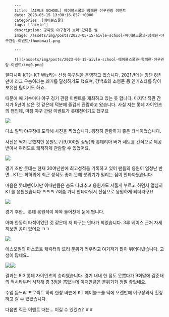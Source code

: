 

        ---
        title: [AIVLE SCHOOL] 에이블스쿨과 함께한 야구관람 이벤트
        date: 2023-05-15 13:00:16.857 +0000
        categories: [에이블스쿨]
        tags: ['aivle']
        description: 공짜로 야구경기 보러 갔다온 썰
        image: /assets/img/posts/2023-05-15-aivle-school-에이블스쿨과-함께한-야구관람-이벤트/thumbnail.png
        
        ---

        ![](/assets/img/posts/2023-05-15-aivle-school-에이블스쿨과-함께한-야구관람-이벤트/img0.png)

알다시피 KT는 KT Wiz라는 신생 야구팀을 운영하고 있습니다.
2021년에는 창단 8년만에 리그 우승이라는 쾌거를 달성하기도 했으며, 강백호와 소형준 등 인기스타를 많이 보유한 팀이기도 하죠.

때문에 매 기수마다 야구 경기 관람 이벤트를 개최하고 있는 듯 합니다.
마지막 직관 간지가 5년이 넘은 것 같은데 덕분에 즐겁게 관람하고 왔습니다.
사실 저는 롯데 자이언츠의 팬인데, 마침 야구 관람 이벤트가 롯데전이기도 했구요

![](/assets/img/posts/2023-05-15-aivle-school-에이블스쿨과-함께한-야구관람-이벤트/img1.png)

다소 일찍 야구장에 도착해 사진을 찍었습니다.
굉장히 관람하기 좋은 좌석이었습니다.

사진은 찍지 못했지만 응원도구(9,000원 상당)와 롯데리아 버거 세트를 간식으로 제공받아서 여러모로 쾌적하게 관람할 수 있었어요.

![](/assets/img/posts/2023-05-15-aivle-school-에이블스쿨과-함께한-야구관람-이벤트/img2.png)

경기 초반
롯데는 현재 30여년만에 최고성적을 기록하고 있어 팬들의 응원이 엄청난 반면.. KT는 최하위에 최근 성적도 좋지 못해 분위기가 밀리는 점이 안타까웠습니다.

마음은 롯데팬이지만 이때만큼은 춤도 따라추고 응원가도 서툴게 부르고 하면서 열심히 KT를 응원했습니다 ㅋㅋㅋ
7회쯤 가니 안타까워서 진심으로 응원하게 되더라구요

![](/assets/img/posts/2023-05-15-aivle-school-에이블스쿨과-함께한-야구관람-이벤트/img3.png)

경기 후반... 롯데 응원석이 꽉꽉 들어찬게 눈에 띕니다.

아마 한동희 타석이었던 것 같은데 저 타구는 안타가 되었습니다. 
3루 베이스 근처 자세히보면 공이 있어요 ㅋㅋ

![](/assets/img/posts/2023-05-15-aivle-school-에이블스쿨과-함께한-야구관람-이벤트/img4.png)

에스오일의 마스코트 캐릭터와 또리
분위기 띄우려고 여기저기 많이 뛰어다녔습니다. 고생이 많네요..

![](/assets/img/posts/2023-05-15-aivle-school-에이블스쿨과-함께한-야구관람-이벤트/img5.png)![](/assets/img/posts/2023-05-15-aivle-school-에이블스쿨과-함께한-야구관람-이벤트/img6.png)

결과는 8:3 롯데 자이언츠의 승리였습니다.
경기 내내 한 점도 못뽑다가 9회말에 김준태의 적시타부터 시작해 총 3점을 뽑았는데 이때만큼은 분위기가 정말 좋았네요.




수업 듣느랴 프로젝트 하랴 한창 바쁜에
KT 에이블스쿨 덕에 오랜만에 야구장와서 힐링하고 갈 수 있었습니다.

다음번 직관 이벤트 때는... 이길 수 있겠죠? ㅎㅎ

        